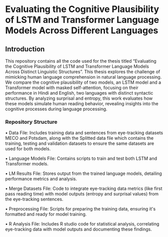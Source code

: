 # Evaluating the Cognitive Plausibility of LSTM and Transformer Language Models Across Different Languages

## Introduction
This repository contains all the code used for the thesis titled “Evaluating the Cognitive Plausibility of LSTM and Transformer Language Models Across Distinct Linguistic Structures”. This thesis explores the challenge of mimicking human language comprehension in natural language processing. We compare the cognitive plausibility of two models, an LSTM model and a Transformer model with masked self-attention, focusing on their performance in Hindi and English, two languages with distinct syntactic structures. By analyzing surprisal and entropy, this work evaluates how these models simulate human reading behavior, revealing insights into the cognitive processes during language processing.

### Repository Structure
•	Data File: Includes training data and sentences from eye-tracking datasets MECO and Potsdam, along with the Splitted data file which contains the training, testing and validation datasets to ensure the same datasets are used for both models. 

•	Language Models File: Contains scripts to train and test both LSTM and Transformer models.

•	LM Results File: Stores output from the trained language models, detailing performance metrics and analysis.

•	Merge Datasets File: Code to integrate eye-tracking data metrics (like first pass reading time) with model outputs (entropy and surprisal values) from the eye-tracking sentences.

•	Preprocessing File: Scripts for preparing the training data, ensuring it's formatted and ready for model training.

•	R Analysis File: Includes R studio code for statistical analysis, correlating eye-tracking data with model outputs and documenting these findings.
